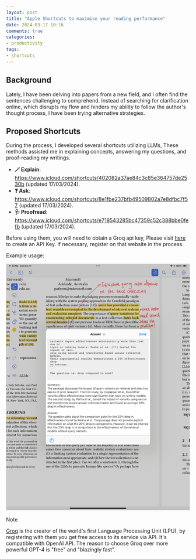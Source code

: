```yaml
---
layout: post
title: "Apple Shortcuts to maximise your reading performance"
date: 2024-03-17 10:16
comments: true
categories:
- productivity
tags:
- shortcuts
---
```


## Background

Lately, I have been delving into papers from a new field, and I often find the sentences challenging to comprehend. Instead of searching for clarification online, which disrupts my flow and hinders my ability to follow the author's thought process, I have been trying alternative strategies.

## Proposed Shortcuts

During the process, I developed several shortcuts utilizing LLMs, These methods assisted me in explaining concepts, answering my questions, and proof-reading my writings.

- **🪄 Explain**: https://www.icloud.com/shortcuts/402082a37ae84c3c85e364757de2530b (updated 17/03/2024).
- **❓ Ask**: https://www.icloud.com/shortcuts/8e1fbe237bfb49509802a7e8dfbc7f57 (updated 17/03/2024).
- **🩺 Proofread**: https://www.icloud.com/shortcuts/e718543285bc47359c52c388bbe0fefb (updated 17/03/2024).

Before using them, you will need to obtain a Groq api key, Please visit [here](https://console.groq.com/keys) to create an API Key. If necessary, register on that website in the process.

Example usage:

![Example usage of shortcuts](/images/shortcuts/ask.png)

> [!NOTE]
> [Groq](https://groq.com/) is the creator of the world's first Language Processing Unit (LPU), by registering with them you get free access to its service via API. It's compatible with OpenAI API. The reason to choose Groq over more powerful GPT-4 is "free" and "blazingly fast".
